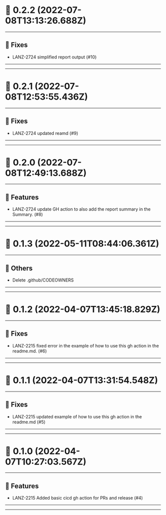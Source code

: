 # :confetti_ball: 0.2.2 (2022-07-08T13:13:26.688Z)
- - -
## :bug: Fixes
* LANZ-2724 simplified report output (#10)
- - -
- - -
# :confetti_ball: 0.2.1 (2022-07-08T12:53:55.436Z)
- - -
## :bug: Fixes
* LANZ-2724 updated reamd (#9)
- - -
- - -
# :confetti_ball: 0.2.0 (2022-07-08T12:49:13.688Z)
- - -
## :hammer: Features
* LANZ-2724 update GH action to also add the report summary in the Summary. (#8)
- - -
- - -
# :confetti_ball: 0.1.3 (2022-05-11T08:44:06.361Z)
- - -
## :newspaper: Others
* Delete .github/CODEOWNERS
- - -
- - -
# :confetti_ball: 0.1.2 (2022-04-07T13:45:18.829Z)
- - -
## :bug: Fixes
* LANZ-2215 fixed error in the example of how to use this gh action in the readme.md. (#6)
- - -
- - -
# :confetti_ball: 0.1.1 (2022-04-07T13:31:54.548Z)
- - -
## :bug: Fixes
* LANZ-2215 updated example of how to use this gh action in the readme.md (#5)
- - -
- - -
# :confetti_ball: 0.1.0 (2022-04-07T10:27:03.567Z)
- - -
## :hammer: Features
* LANZ-2215 Added basic cicd gh action for PRs and release (#4)
- - -
- - -
